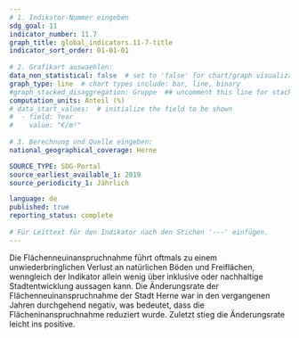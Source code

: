 ```yaml
---
# 1. Indikator-Nummer eingeben 
sdg_goal: 11
indicator_number: 11.7
graph_title: global_indicators.11-7-title
indicator_sort_order: 01-01-01
 
# 2. Grafikart auswaehlen: 
data_non_statistical: false  # set to 'false' for chart/graph visualization 
graph_type: line  # chart types include: bar, line, binary 
#graph_stacked_disaggregation: Gruppe  ## uncomment this line for stacked bars. eplace 'Geschlecht' with the field of aggregation. 
computation_units: Anteil (%)
# data_start_values:  # initialize the field to be shown  
#  - field: Year
#    value: "€/m²"
 
# 3. Berechnung und Quelle eingeben: 
national_geographical_coverage: Herne

SOURCE_TYPE: SDG-Portal
source_earliest_available_1: 2019
source_periodicity_1: Jährlich

language: de   
published: true 
reporting_status: complete
 
# Für Leittext für den Indikator nach den Stichen '---' einfügen. 
---
```

Die Flächenneuinanspruchnahme führt oftmals zu einem unwiederbringlichen Verlust an natürlichen Böden und Freiflächen, wenngleich der Indikator allein wenig über inklusive oder nachhaltige Stadtentwicklung aussagen kann. Die Änderungsrate der Flächenneuinanspruchnahme der Stadt Herne war in den vergangenen Jahren durchgehend negativ, was bedeutet, dass die Flächeninanspruchnahme reduziert wurde. Zuletzt stieg die Änderungsrate leicht ins positive.  <br>
